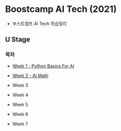 # Boostcamp AI Tech (2021)

* 부스트캠프 AI Tech 학습정리

## U Stage

### 목차

* [Week 1 - Python Basics For AI](https://github.com/shlee4290/Boostcamp_AI_Tech/blob/main/Week1/Week1.md)

* [Week 2 - AI Math](https://github.com/shlee4290/Boostcamp_AI_Tech/blob/main/Week2/Week2.md)

* Week 3

* Week 4

* Week 5

* Week 6

* Week 7
